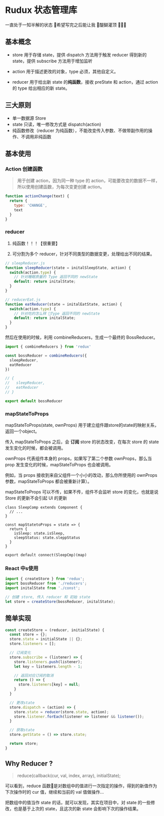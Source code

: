 # Rudux 状态管理库
一直处于一知半解的状态 希望写完之后能让我 醍醐灌顶 💆🏻‍♀️

## 基本概念
- store 用于存储 state，提供 dispatch 方法用于触发 reducer 得到新的 state，提供 subscribe 方法用于增加监听

- action 用于描述更改的对象，type 必须，其他自定义。

- reducer 用于给出新 state 的**纯函数**，接收 preState 和 action，通过 action 的 type 给出相应的新 state。

## 三大原则
- 单一数据源 Store
- state 只读，唯一修改方式是 dispatch(action)
- 纯函数修改（reducer 为纯函数），不能改变传入参数、不做带副作用的操作、不调用非纯函数

## 基本使用

### Action 创建函数
> 用于创建 action，因为同一种 type 的 action，可能要改变的数据不一样，所以使用创建函数，为每次变更创建 action。

```javascript
function actionChange(text) {
  return {
    type: 'CHANGE',
    text
  }
}
```

### reducer
1. 纯函数！！！【很重要】

2. 可分割为多个 reducer，针对不同类型的数据变更，处理给出不同的结果。

```javascript
// sleepReducer.js
function sleepReducer(state = initalSleepState, action) {
  switch(action.type) {
    // 针对睡眠质量的 Type 返回不同的 newState
    default: return initalState;
  }
}

// reducerEat.js
function eatReducer(state = initalEatState, action) {
  switch(action.type) {
    // 针对吃的怎么样 Type 返回不同的 newState
    default: return initalState;
  }
}
```
然后在使用的时候，利用 combineReducers，生成一个最终的 BossReducer。

```javascript
import { combineReducers } from 'redux'

const bossReducer = combineReducers({
  sleepReducer,
  eatReducer
})

// {
//   sleepReducer,
//   eatReducer
// }

export default bossReducer
```

### mapStateToProps
mapStateToProps(state, ownProps) 用于建立组件跟store的state的映射关系，返回一个object。

传入 mapStateToProps 之后，会 **订阅** store 的状态改变，在每次 store 的 state 发生变化的时候，都会被调用。

ownProps 代表组件本身的 props，如果写了第二个参数 ownProps，那么当 prop 发生变化的时候，mapStateToProps 也会被调用。

例如，当 props 接收到来自父组件一个小小的改动，那么你所使用的 ownProps 参数，mapStateToProps 都会被重新计算）。

mapStateToProps 可以不传，如果不传，组件不会监听 store 的变化，也就是说 Store 的更新不会引起 UI 的更新

```
class SleepComp extends Component {
  // ...
}

const mapStatetoProps = state => {
  return {
    isSleep: state.isSleep,
    sleepStatus: state.sleppStatus
  }
}

export default connect(SleepCmp)(map)
```

### React 中s使用

```javascript
import { createStore } from 'redux';
import bossReducer from './reducers';
import initalState from './const';

// 创建 store, 传入 reducer 和 初始 state
let store = createStore(bossReducer, initalState);


```

## 简单实现
```javascript
const createStore = (reducer, initialState) {
  const store = {};
  store.state = initialState || {};
  store.listeners = [];

  // 订阅变化
  store.subscribe = (listener) => {
    store.listeners.push(listener);
    let key = listeners.length - 1;

    // 返回对应订阅的取消
    return () => {
      store.listeners[key] = null;
    }
  }

  // 更改state
  store.dispatch = (action) => {
    store.state = reducer(store.state, action);
    store.listener.forEach(listener => listener && listener());
  }

  // 获取state
  store.getState = () => store.state;

  return store;
}
```

## Why Reducer ?
> reduce(callback(cur, val, index, array), initialState);

可以看到，reduce 函数是对数组中的值进行一次指定的操作，得到的新值作为下次操作时的 cur 值，继续和当前的 val 值做操作...

把数组中的值当作 state 的话，就可以发现，其实在项目中，对 state 的一些修改，也是基于上次的 state，且这次的新 state 会影响下次的操作结果。